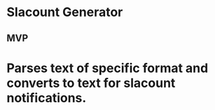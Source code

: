 # Slacount Generator

## MVP
# Parses text of specific format and converts to text for slacount notifications.
